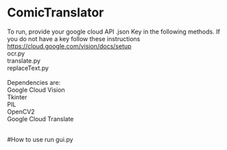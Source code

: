 # ComicTranslator

To run, provide your google cloud API .json Key in the following methods. If you do not have a key follow these instructions https://cloud.google.com/vision/docs/setup<br />
ocr.py<br />
translate.py<br />
replaceText.py<br />
<br />
Dependencies are:<br />
Google Cloud Vision<br />
Tkinter<br />
PIL<br />
OpenCV2<br />
Google Cloud Translate<br />
<br />

#How to use
run gui.py<br />
